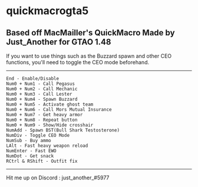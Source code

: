 # quickmacrogta5
Based off MacMailler's QuickMacro 
Made by Just_Another for GTAO 1.48
-----


If you want to use things such as the Buzzard spawn and other CEO functions, you'll need to toggle the CEO mode beforehand. 

-----
    End - Enable/Disable
    Num0 + Num1 - Call Pegasus
    Num0 + Num2 - Call Mechanic
    Num0 + Num3 - Call Lester
    Num0 + Num4 - Spawn Buzzard
    Num0 + Num5 - Activate ghost team
    Num0 + Num6 - Call Mors Mutual Insurance
    Num0 + Num7 - Get heavy armor
    Num0 + Num8 - Repeat button
    Num0 + Num9 - Show/Hide crosshair
    NumAdd - Spawn BST(Bull Shark Testosterone)
    NumDiv - Toggle CEO Mode
    NumSub - Buy ammo
    LAlt - Fast heavy weapon reload
    NumEnter - Fast EWO
    NumDot - Get snack
    RCtrl & RShift - Outfit fix
-----

Hit me up on Discord : just_another_#5977

